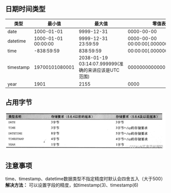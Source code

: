 ## 日期时间类型

| 类型      | 最小值              | 最大值                                              | 零值表示                     |
| --------- | ------------------- | --------------------------------------------------- | ---------------------------- |
| date      | 1000-01-01          | 9999-12-31                                          | 0000-00-00                   |
| datetime  | 1000-01-01 00:00:00 | 9999-12-31 23:59:59                                 | 0000-00-00 00:00:00[.000000] |
| time      | -838:59:59          | 838:59:59                                           | 00:00:00[.000000]            |
| timestamp | 19700101080001      | 2038-01-19 03:14:07.999999(准确的来讲应该是UTC范围) | 0000000000000000[000000]     |
| year      | 1901                | 2155                                                | 0000                         |



## 占用字节

![](../../image/mysql/mysql_time_001.jpg)

## 注意事项

time、timestamp、datetime数据类型不指定精度时默认会四舍五入（大于500）
**解决方法：** 可以设置字段的精度，如timestamp(3)、timestamp(6)

